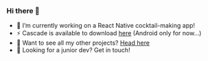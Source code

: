 ### Hi there 👋

<!--
**anton25360/anton25360** is a ✨ _special_ ✨ repository because its `README.md` (this file) appears on your GitHub profile.
-->

- 🔭 I’m currently working on a React Native cocktail-making app!
- ⚡ Cascade is available to download [here](http://bit.ly/cascadego) (Android only for now...)
- 🌱 Want to see all my other projects? [Head here](http://antonwebb.me)
- 💬 Looking for a junior dev? Get in touch!
